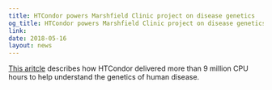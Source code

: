 ```yaml
---
title: HTCondor powers Marshfield Clinic project on disease genetics
og_title: HTCondor powers Marshfield Clinic project on disease genetics
link: 
date: 2018-05-16
layout: news
---
```


<a href="https://morgridge.org/story/htcondor-powers-marshfield-clinic-project-on-disease-genetics/">This aritcle</a> describes how HTCondor delivered more than 9 million CPU hours to help understand the genetics of human disease. 
